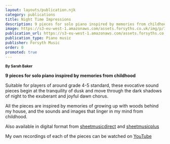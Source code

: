 ```yaml
---
layout: layouts/publication.njk
category: publications
title: Night Time Impressions
description: 9 pieces for solo piano inspired by memories from childhood
image: https://s3-eu-west-1.amazonaws.com/assets.forsyths.co.uk/img/p/148404-276588-thickbox.jpg
publication_url: https://s3-eu-west-1.amazonaws.com/assets.forsyths.co.uk/img/p/148404-276588-thickbox.jpg
publication_type: Piano music
publisher: Forsyth Music
order: 0
promoted: true
---
```


<small>**By Sarah Baker**</small>

**9 pieces for solo piano inspired by memories from childhood**

Suitable for players of around grade 4-5 standard, these evocative sound pieces begin at the tranquility of dusk and move through the dark shadows of night to the exuberant and joyful dawn chorus.

All the pieces are inspired by memories of growing up with woods behind my house, and the sounds and images that linger in my mind from childhood. 

Also available in digital format from [sheetmusicdirect](https://www.sheetmusicdirect.com/en-US/se/ID_No/1337179/Product.aspx) and [sheetmusicplus](https://www.sheetmusicplus.com/title/night-time-impressions-digital-sheet-music/22518242) 


My own recordings of each of the pieces can be watched on [YouTube](https://www.youtube.com/watch?v=ToZbqYkeDJA&list=PLQ1kAgbWArKxYoyrBO-TN0s8u9JCI8Zt_)